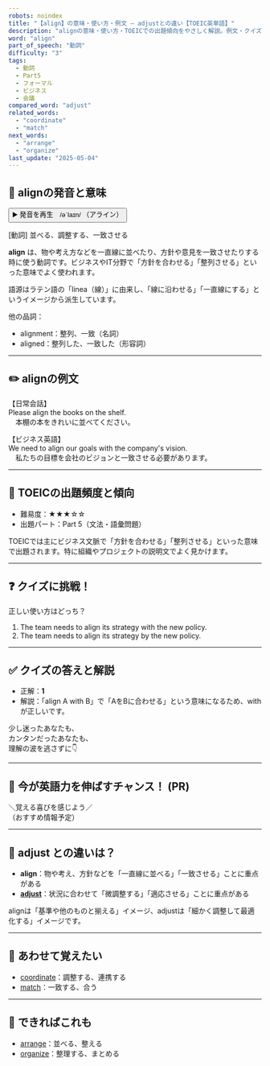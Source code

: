 ```yaml
---
robots: noindex
title: "【align】の意味・使い方・例文 ― adjustとの違い【TOEIC英単語】"
description: "alignの意味・使い方・TOEICでの出題傾向をやさしく解説。例文・クイズ付きでadjustとの違いもわかりやすく学べます。"
word: "align"
part_of_speech: "動詞"
difficulty: "3"
tags:
  - 動詞
  - Part5
  - フォーマル
  - ビジネス
  - 会議
compared_word: "adjust"
related_words:
  - "coordinate"
  - "match"
next_words:
  - "arrange"
  - "organize"
last_update: "2025-05-04"
---
```


## 🔰 alignの発音と意味

<button class="play-audio" onclick="playTTS('align')">
  <span class="play-audio-main">
    ▶️ 発音を再生　/əˈlaɪn/
  </span>
  <span class="play-audio-sub">
    （アライン）
  </span>
</button>

[動詞] 並べる、調整する、一致させる

**align** は、物や考え方などを一直線に並べたり、方針や意見を一致させたりする時に使う動詞です。ビジネスやIT分野で「方針を合わせる」「整列させる」といった意味でよく使われます。

語源はラテン語の「linea（線）」に由来し、「線に沿わせる」「一直線にする」というイメージから派生しています。

他の品詞：  
- alignment：整列、一致（名詞）
- aligned：整列した、一致した（形容詞）

---

## ✏️ alignの例文

【日常会話】  
Please align the books on the shelf.  
　本棚の本をきれいに並べてください。

【ビジネス英語】  
We need to align our goals with the company's vision.  
　私たちの目標を会社のビジョンと一致させる必要があります。

---

## 🎯 TOEICの出題頻度と傾向

- 難易度：★★★☆☆
- 出題パート：Part 5（文法・語彙問題）

TOEICでは主にビジネス文脈で「方針を合わせる」「整列させる」といった意味で出題されます。特に組織やプロジェクトの説明文でよく見かけます。

---

## ❓ クイズに挑戦！

正しい使い方はどっち？

1. The team needs to align its strategy with the new policy.  
2. The team needs to align its strategy by the new policy.

---

## ✅ クイズの答えと解説

- 正解：**1**
- 解説：「align A with B」で「AをBに合わせる」という意味になるため、withが正しいです。

少し迷ったあなたも、  
カンタンだったあなたも、  
理解の波を逃さずに👇️

---

## 🚀 今が英語力を伸ばすチャンス！ (PR)

<div class="info-center">
＼覚える喜びを感じよう／<br>  
（おすすめ情報予定）
</div>

---

## 🤔  adjust との違いは？

- **align**：物や考え、方針などを「一直線に並べる」「一致させる」ことに重点がある
- **[adjust](/word/adjust)**：状況に合わせて「微調整する」「適応させる」ことに重点がある

alignは「基準や他のものと揃える」イメージ、adjustは「細かく調整して最適化する」イメージです。

---

## 🧩 あわせて覚えたい

- [coordinate](/word/coordinate)：調整する、連携する
- [match](/word/match)：一致する、合う

---

## 📖 できればこれも

- [arrange](/word/arrange)：並べる、整える
- [organize](/word/organize)：整理する、まとめる

<!-- cvid: aid14_bid42 -->
